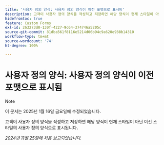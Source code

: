 ```yaml
---
title: '사용자 정의 양식: 사용자 정의 양식이 이전 포맷으로 표시됨'
description: 고객이 사용자 정의 양식을 작성하고 저장하면 해당 양식이 현재 스타일이 아닌 이전 스타일의 사용자 정의 양식으로 표시됩니다.
hidefromtoc: true
feature: Custom Forms
exl-id: 263273d0-130f-4227-9c64-374746a5205c
source-git-commit: 81dba561f8116e5214d06b94c9a620e938b14310
workflow-type: tm+mt
source-wordcount: '74'
ht-degree: 100%

---
```


# 사용자 정의 양식: 사용자 정의 양식이 이전 포맷으로 표시됨

>[!NOTE]
>
>이 문서는 2025년 1월 16일 금요일에 수정되었습니다.

고객이 사용자 정의 양식을 작성하고 저장하면 해당 양식이 현재 스타일이 아닌 이전 스타일의 사용자 정의 양식으로 표시됩니다.

_2024년 11월 25일에 처음 보고되었습니다._
